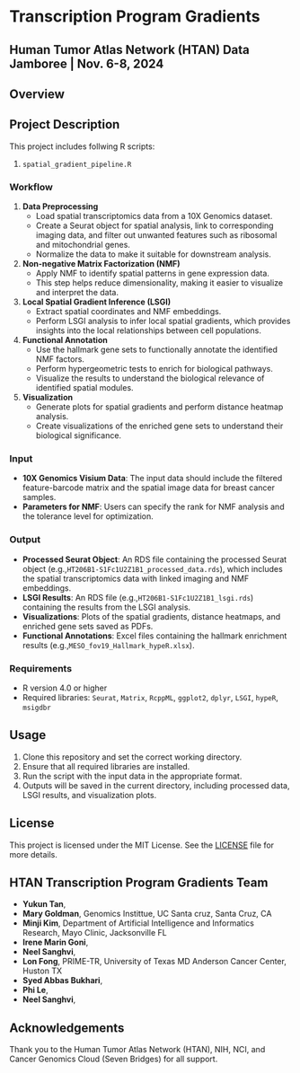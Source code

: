 # Transcription Program Gradients
## Human Tumor Atlas Network (HTAN) Data Jamboree | Nov. 6-8, 2024
## Overview

## Project Description
This project includes follwing R scripts:
1. `spatial_gradient_pipeline.R`
### Workflow
1. **Data Preprocessing**
    - Load spatial transcriptomics data from a 10X Genomics dataset.
    - Create a Seurat object for spatial analysis, link to corresponding imaging data, and filter out unwanted features such as ribosomal and mitochondrial genes.
    - Normalize the data to make it suitable for downstream analysis.
2. **Non-negative Matrix Factorization (NMF)**
    - Apply NMF to identify spatial patterns in gene expression data.
    - This step helps reduce dimensionality, making it easier to visualize and interpret the data.
3. **Local Spatial Gradient Inference (LSGI)**
    - Extract spatial coordinates and NMF embeddings.
    - Perform LSGI analysis to infer local spatial gradients, which provides insights into the local relationships between cell populations.
4. **Functional Annotation**
    - Use the hallmark gene sets to functionally annotate the identified NMF factors.
    - Perform hypergeometric tests to enrich for biological pathways.
    - Visualize the results to understand the biological relevance of identified spatial modules.
5. **Visualization**
    - Generate plots for spatial gradients and perform distance heatmap analysis.
    - Create visualizations of the enriched gene sets to understand their biological significance.
### Input
- **10X Genomics Visium Data**: The input data should include the filtered feature-barcode matrix and the spatial image data for breast cancer samples.
- **Parameters for NMF**: Users can specify the rank for NMF analysis and the tolerance level for optimization.
### Output
- **Processed Seurat Object**: An RDS file containing the processed Seurat object (e.g.,`HT206B1-S1Fc1U2Z1B1_processed_data.rds`), which includes the spatial transcriptomics data with linked imaging and NMF embeddings.
- **LSGI Results**: An RDS file (e.g.,`HT206B1-S1Fc1U2Z1B1_lsgi.rds`) containing the results from the LSGI analysis.
- **Visualizations**: Plots of the spatial gradients, distance heatmaps, and enriched gene sets saved as PDFs.
- **Functional Annotations**: Excel files containing the hallmark enrichment results (e.g.,`MESO_fov19_Hallmark_hypeR.xlsx`).
### Requirements
- R version 4.0 or higher
- Required libraries: `Seurat`, `Matrix`, `RcppML`, `ggplot2`, `dplyr`, `LSGI`, `hypeR`, `msigdbr`
## Usage
1. Clone this repository and set the correct working directory.
2. Ensure that all required libraries are installed.
3. Run the script with the input data in the appropriate format.
4. Outputs will be saved in the current directory, including processed data, LSGI results, and visualization plots.
## License
This project is licensed under the MIT License. See the [LICENSE](https://github.com/NCI-HTAN-Jamborees/Transcription-Program-Gradients/blob/main/LICENSE) file for more details.
## HTAN Transcription Program Gradients Team
- **Yukun Tan**,
- **Mary Goldman**, Genomics Instittue, UC Santa cruz, Santa Cruz, CA
- **Minji Kim**, Department of Artificial Intelligence and Informatics Research, Mayo Clinic, Jacksonville FL
- **Irene Marin Goni**,
- **Neel Sanghvi**, 
- **Lon Fong**, PRIME-TR, University of Texas MD Anderson Cancer Center, Huston TX
- **Syed Abbas Bukhari**, 
- **Phi Le**, 
- **Neel Sanghvi**,
## Acknowledgements
Thank you to the Human Tumor Atlas Network (HTAN), NIH, NCI, and Cancer Genomics Cloud (Seven Bridges) for all support.

